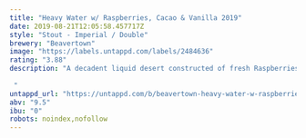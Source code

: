```yaml
---
title: "Heavy Water w/ Raspberries, Cacao & Vanilla 2019"
date: 2019-08-21T12:05:58.457717Z
style: "Stout - Imperial / Double"
brewery: "Beavertown"
image: "https://labels.untappd.com/labels/2484636"
rating: "3.88"
description: "A decadent liquid desert constructed of fresh Raspberries, warm chocolate and liquoricey treacle your nose is filled with warm, sticky comforting flavours. The palate goes deeper and more complex with a heady hit of sweet raspberry tartness, bitter dark Javan chocolate burnt vanilla and nutty caramel notes that lead to a long lingering finish of bitter fresh vanilla pods, raspberries and a dusting of cocoa. Pure gluttony.  "
untappd_url: "https://untappd.com/b/beavertown-heavy-water-w-raspberries-cacao-and-vanilla-2019/2484636"
abv: "9.5"
ibu: "0"
robots: noindex,nofollow
---
```

